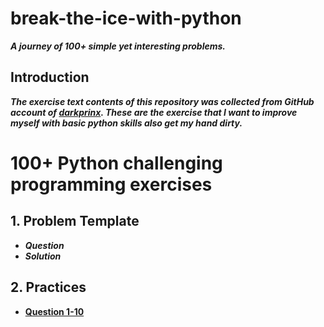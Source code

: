 
# break-the-ice-with-python

***A journey of 100+ simple yet interesting problems.***

## Introduction

***The exercise text contents of this repository was collected from GitHub account of [darkprinx](https://github.com/darkprinx/break-the-ice-with-python). These are the exercise that I want to improve myself with basic python skills also get my hand dirty.***

# 100+ Python challenging programming exercises

## 1. Problem Template

* ***Question***
* ***Solution***

## 2. Practices

* **[Question 1-10](https://github.com/polo871209/break-the-ice-with-python/blob/main/md/Question%201-3.md "Question 1-10")**
